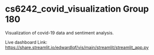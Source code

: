 # cs6242_covid_visualization Group 180
Visualization of covid-19 data and sentiment analysis.

Live dashboard Link:
https://share.streamlit.io/edwardlqf/vis/main/streamlit/streamlit_app.py


